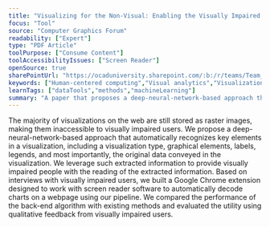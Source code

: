 ```yaml
---
title: "Visualizing for the Non‐Visual: Enabling the Visually Impaired to Use Visualization"
focus: "Tool"
source: "Computer Graphics Forum"
readability: ["Expert"]
type: "PDF Article"
toolPurpose: ["Consume Content"]
toolAccessibilityIssues: ["Screen Reader"]
openSource: true
sharePointUrl: "https://ocaduniversity.sharepoint.com/:b:/r/teams/Team_WeCount/Shared%20Documents/Resources%20and%20Tools/Literature%20(curated)/Visualizing%20for%20the%20Non-Visual.pdf?csf=1&web=1&e=0PEfIh"
keywords: ["Human-centered computing","Visual analytics","Visualization toolkits"]
learnTags: ["dataTools","methods","machineLearning"]
summary: "A paper that proposes a deep‐neural‐network‐based approach that automatically recognizes key elements in a visualization, including visualization type, graphical elements, labels, legends, and the original data conveyed in the visualization.  "
---
```

The majority of visualizations on the web are still stored as raster images, making them inaccessible to visually impaired users.
We propose a deep-neural-network-based approach that automatically recognizes key elements in a visualization, including a
visualization type, graphical elements, labels, legends, and most importantly, the original data conveyed in the visualization. We
leverage such extracted information to provide visually impaired people with the reading of the extracted information. Based
on interviews with visually impaired users, we built a Google Chrome extension designed to work with screen reader software
to automatically decode charts on a webpage using our pipeline. We compared the performance of the back-end algorithm with
existing methods and evaluated the utility using qualitative feedback from visually impaired users.
